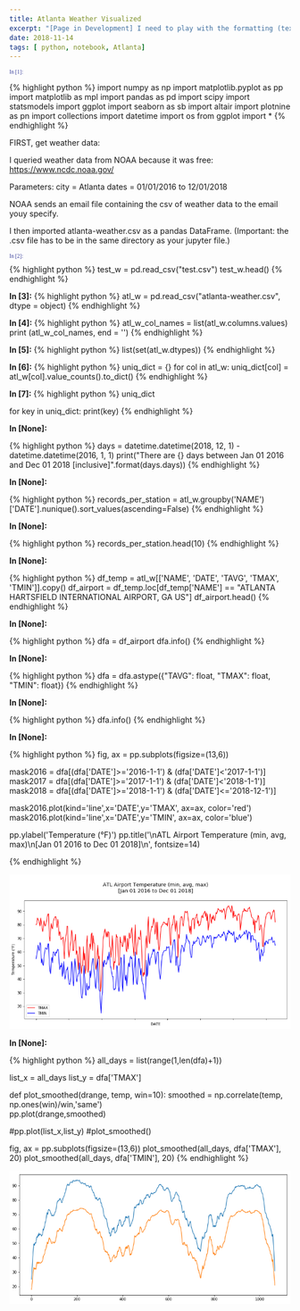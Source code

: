 ```yaml
---
title: Atlanta Weather Visualized
excerpt: "[Page in Development] I need to play with the formatting (text sizing, color, adding images, etc.)"
date: 2018-11-14
tags: [ python, notebook, Atlanta]
---
```



<p style="font-family:Consolas; font-size:70%; color:rgb(56,63,155); ">In [1]:</p>

{% highlight python %}
import numpy as np
import matplotlib.pyplot as pp
import matplotlib as mpl
import pandas as pd
import scipy
import statsmodels
import ggplot
import seaborn as sb
import altair
import plotnine as pn
import collections
import datetime
import os
from ggplot import *
{% endhighlight %}


FIRST, get weather data:

I queried weather data from NOAA because it was free:
https://www.ncdc.noaa.gov/

Parameters: 
city  = Atlanta
dates = 01/01/2016 to 12/01/2018

NOAA sends an email file containing the csv of weather data to the email youy specify.

I then imported atlanta-weather.csv as a pandas DataFrame. (Important: the .csv file has to be in the same directory as your jupyter file.) 


<p style="font-family:Consolas; font-size:70%; color:rgb(56,63,155); ">In [2]:</p>
{% highlight python %}
test_w = pd.read_csv("test.csv")
test_w.head()
{% endhighlight %}

**In [3]:**
{% highlight python %}
atl_w = pd.read_csv("atlanta-weather.csv", dtype = object)
{% endhighlight %}

**In [4]:**
{% highlight python %}
atl_w_col_names = list(atl_w.columns.values)
print (atl_w_col_names, end = '')
{% endhighlight %}

**In [5]:**
{% highlight python %}
list(set(atl_w.dtypes))
{% endhighlight %}


**In [6]:**
{% highlight python %}
uniq_dict = {}
for col in atl_w:
    uniq_dict[col] = atl_w[col].value_counts().to_dict()
{% endhighlight %}

**In [7]:**
{% highlight python %}
uniq_dict

for key in uniq_dict: 
    print(key)
{% endhighlight %}

**In [None]:**

{% highlight python %}
days = datetime.datetime(2018, 12, 1) - datetime.datetime(2016, 1, 1)
print("There are {} days between Jan 01 2016 and Dec 01 2018 [inclusive]".format(days.days))
{% endhighlight %}

**In [None]:**

{% highlight python %}
records_per_station = atl_w.groupby('NAME')['DATE'].nunique().sort_values(ascending=False)
{% endhighlight %}

**In [None]:**

{% highlight python %}
records_per_station.head(10)
{% endhighlight %}

**In [None]:**

{% highlight python %}
df_temp = atl_w[['NAME', 'DATE', 'TAVG', 'TMAX', 'TMIN']].copy()
df_airport = df_temp.loc[df_temp['NAME'] == "ATLANTA HARTSFIELD INTERNATIONAL AIRPORT, GA US"]
df_airport.head()
{% endhighlight %}

**In [None]:**

{% highlight python %}
dfa = df_airport
dfa.info()
{% endhighlight %}

**In [None]:**

{% highlight python %}
dfa = dfa.astype({"TAVG": float, "TMAX": float, "TMIN": float})
{% endhighlight %}

**In [None]:**

{% highlight python %}
dfa.info()
{% endhighlight %}

**In [None]:**

{% highlight python %}
fig, ax = pp.subplots(figsize=(13,6))

mask2016 = dfa[(dfa['DATE']>='2016-1-1') & (dfa['DATE']<'2017-1-1')] 
mask2017 = dfa[(dfa['DATE']>='2017-1-1') & (dfa['DATE']<'2018-1-1')] 
mask2018 = dfa[(dfa['DATE']>='2018-1-1') & (dfa['DATE']<='2018-12-1')] 

mask2016.plot(kind='line',x='DATE',y='TMAX', ax=ax, color='red')
mask2016.plot(kind='line',x='DATE',y='TMIN', ax=ax, color='blue')


pp.ylabel('Temperature (°F)')
pp.title('\nATL Airport Temperature (min, avg, max)\n[Jan 01 2016 to Dec 01 2018]\n', fontsize=14)

{% endhighlight %}
<div>
<a><img src="/assets/images/atl-weather-1.png"></a>
</div>



**In [None]:**

{% highlight python %}
all_days = list(range(1,len(dfa)+1))

list_x = all_days
list_y = dfa['TMAX']


def plot_smoothed(drange, temp, win=10):
    smoothed = np.correlate(temp, np.ones(win)/win,'same')    
    pp.plot(drange,smoothed)

#pp.plot(list_x,list_y)
#plot_smoothed()

fig, ax = pp.subplots(figsize=(13,6))
plot_smoothed(all_days, dfa['TMAX'], 20)
plot_smoothed(all_days, dfa['TMIN'], 20)
{% endhighlight %}

<div>
<a><img src="/assets/images/atl-weather-2.png"></a>
</div>



